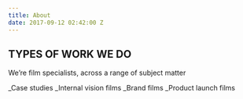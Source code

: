 ```yaml
---
title: About
date: 2017-09-12 02:42:00 Z
---
```


## TYPES OF WORK WE DO
We’re film specialists, across a range of subject matter

_Case studies
_Internal vision films
_Brand films
_Product launch films
